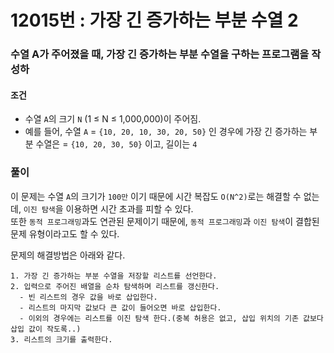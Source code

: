 # 12015번 : 가장 긴 증가하는 부분 수열 2
### 수열 A가 주어졌을 때, 가장 긴 증가하는 부분 수열을 구하는 프로그램을 작성하
#### 조건
- 수열 ```A```의 크기 ```N``` (1 ≤ N ≤ 1,000,000)이 주어짐.
- 예를 들어, 수열 ```A``` = ```{10, 20, 10, 30, 20, 50}``` 인 경우에 가장 긴 증가하는 부분 수열은 = ```{10, 20, 30, 50}``` 이고, 길이는 ```4```
### 풀이  
이 문제는 수열 ```A```의 크기가 ```100만``` 이기 때문에 시간 복잡도 ```O(N^2)```로는 해결할 수 없는데, 
```이진 탐색```을 이용하면 시간 초과를 피할 수 있다.  
또한 ```동적 프로그래밍```과도 연관된 문제이기 때문에, ```동적 프로그래밍```과 ```이진 탐색```이 결합된 문제 유형이라고도 할 수 있다.  

문제의 해결방법은 아래와 같다.  
```
1. 가장 긴 증가하는 부분 수열을 저장할 리스트를 선언한다.
2. 입력으로 주어진 배열을 순차 탐색하며 리스트를 갱신한다.
  - 빈 리스트의 경우 값을 바로 삽입한다.
  - 리스트의 마지막 값보다 큰 값이 들어오면 바로 삽입한다.
  - 이외의 경우에는 리스트를 이진 탐색 한다.(중복 허용은 없고, 삽입 위치의 기존 값보다 삽입 값이 작도록..)
3. 리스트의 크기를 출력한다.
```
